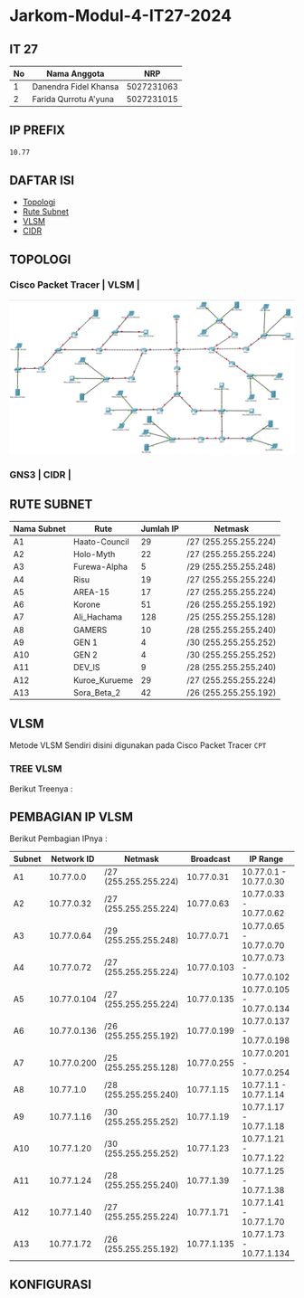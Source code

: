 # Jarkom-Modul-4-IT27-2024

## IT 27

| No  | Nama Anggota          | NRP        |
| --- | --------------------- | ---------- |
| 1   | Danendra Fidel Khansa | 5027231063 |
| 2   | Farida Qurrotu A'yuna | 5027231015 |

## IP PREFIX

`10.77`

## DAFTAR ISI

- [Topologi](#topologi)
- [Rute Subnet](#rute-subnet)
- [VLSM](#vlsm)
- [CIDR](#cidr)

## TOPOLOGI

### Cisco Packet Tracer | VLSM |

![alt text](<img/Topologi CPT.png>)

### GNS3 | CIDR |

## RUTE SUBNET

| Nama Subnet | Rute          | Jumlah IP | Netmask               |
| ----------- | ------------- | --------- | --------------------- |
| A1          | Haato-Council | 29        | /27 (255.255.255.224) |
| A2          | Holo-Myth     | 22        | /27 (255.255.255.224) |
| A3          | Furewa-Alpha  | 5         | /29 (255.255.255.248) |
| A4          | Risu          | 19        | /27 (255.255.255.224) |
| A5          | AREA-15       | 17        | /27 (255.255.255.224) |
| A6          | Korone        | 51        | /26 (255.255.255.192) |
| A7          | Ali_Hachama   | 128       | /25 (255.255.255.128) |
| A8          | GAMERS        | 10        | /28 (255.255.255.240) |
| A9          | GEN 1         | 4         | /30 (255.255.255.252) |
| A10         | GEN 2         | 4         | /30 (255.255.255.252) |
| A11         | DEV_IS        | 9         | /28 (255.255.255.240) |
| A12         | Kuroe_Kurueme | 29        | /27 (255.255.255.224) |
| A13         | Sora_Beta_2   | 42        | /26 (255.255.255.192) |

## VLSM

Metode VLSM Sendiri disini digunakan pada Cisco Packet Tracer `CPT`

### TREE VLSM

Berikut Treenya :

## PEMBAGIAN IP VLSM

Berikut Pembagian IPnya :

| Subnet | Network ID  | Netmask               | Broadcast   | IP Range                  |
| ------ | ----------- | --------------------- | ----------- | ------------------------- |
| A1     | 10.77.0.0   | /27 (255.255.255.224) | 10.77.0.31  | 10.77.0.1 - 10.77.0.30    |
| A2     | 10.77.0.32  | /27 (255.255.255.224) | 10.77.0.63  | 10.77.0.33 - 10.77.0.62   |
| A3     | 10.77.0.64  | /29 (255.255.255.248) | 10.77.0.71  | 10.77.0.65 - 10.77.0.70   |
| A4     | 10.77.0.72  | /27 (255.255.255.224) | 10.77.0.103 | 10.77.0.73 - 10.77.0.102  |
| A5     | 10.77.0.104 | /27 (255.255.255.224) | 10.77.0.135 | 10.77.0.105 - 10.77.0.134 |
| A6     | 10.77.0.136 | /26 (255.255.255.192) | 10.77.0.199 | 10.77.0.137 - 10.77.0.198 |
| A7     | 10.77.0.200 | /25 (255.255.255.128) | 10.77.0.255 | 10.77.0.201 - 10.77.0.254 |
| A8     | 10.77.1.0   | /28 (255.255.255.240) | 10.77.1.15  | 10.77.1.1 - 10.77.1.14    |
| A9     | 10.77.1.16  | /30 (255.255.255.252) | 10.77.1.19  | 10.77.1.17 - 10.77.1.18   |
| A10    | 10.77.1.20  | /30 (255.255.255.252) | 10.77.1.23  | 10.77.1.21 - 10.77.1.22   |
| A11    | 10.77.1.24  | /28 (255.255.255.240) | 10.77.1.39  | 10.77.1.25 - 10.77.1.38   |
| A12    | 10.77.1.40  | /27 (255.255.255.224) | 10.77.1.71  | 10.77.1.41 - 10.77.1.70   |
| A13    | 10.77.1.72  | /26 (255.255.255.192) | 10.77.1.135 | 10.77.1.73 - 10.77.1.134  |

## KONFIGURASI
